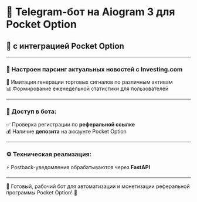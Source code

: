 # 🤖 Telegram-бот на **Aiogram 3** для Pocket Option
## 🔗 с интеграцией **Pocket Option**

---

### 📰 Настроен парсинг актуальных новостей с **Investing.com**  
🔔 Имитация генерации торговых сигналов по различным активам  
📊 Формирование еженедельной статистики для пользователей

---

### 🔐 Доступ в бота:
✅ Проверка регистрации по **реферальной ссылке**  
💰 Наличие **депозита** на аккаунте Pocket Option  

---

### ⚙️ Техническая реализация:
⚡ Postback-уведомления обрабатываются через **FastAPI**  

---

🎯 Готовый, рабочий бот для автоматизации и монетизации реферальной программы Pocket Option! 💼
